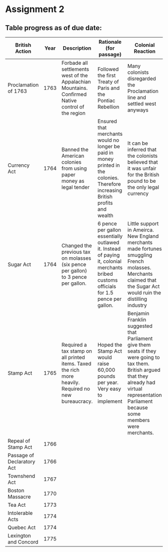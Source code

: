 # Assignment 2

## Table progress as of due date:

British Action | Year | Description | Rationale (for passage) | Colonial Reaction
--- | --- | --- | --- | ---
Proclamation of 1763 | 1763 | Forbade all settlements west of the Appalachian Mountains. Confirmed Native control of the region | Followed the first Treaty of Paris and the Pontiac Rebellion | Many colonists disregarded the Proclamation line and settled west anyways
Currency Act | 1764 | Banned the American colonies from using paper money as legal tender | Ensured that merchants would no longer be paid in money printed in the colonies. Therefore increasing British profits and wealth | It can be inferred that the colonists believed that it was unfair for the British pound to be the only legal currency
Sugar Act | 1764 | Changed the previous tax on molasses (six pence per gallon) to 3 pence per gallon. | 6 pence per gallon essentially outlawed it. Instead of paying it, colonial merchants bribed customs officials for 1.5 pence per gallon. | Little support in Ameirca. New England merchants made fortunes smuggling French molasses. Merchants claimed that the Sugar Act would ruin the distilling industry
Stamp Act | 1765 | Required a tax stamp on all printed items. Taxed the rich more heavily. Required no new bureaucracy. | Hoped the Stamp Act would raise 60,000 pounds per year. Very easy to implement | Benjamin Franklin suggested that Parliament give them seats if they were going to tax them. British argued that they already had virtual representation Parliament because some members were merchants.
Repeal of Stamp Act | 1766 | | | |
Passage of Declaratory Act | 1766 | | | |
Townshend Act | 1767 | | | |
Boston Massacre | 1770 | | | |
Tea Act | 1773 | | | |
Intolerable Acts | 1774 | | | |
Quebec Act | 1774 | | | |
Lexington and Concord | 1775 | | | |

